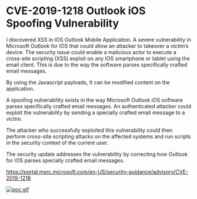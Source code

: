 # CVE-2019-1218 Outlook iOS Spoofing Vulnerability


I discovered XSS in IOS Outlook Mobile Application. A severe vulnerability in Microsoft Outlook for IOS that could allow an attacker to takeover a victim’s device. The security issue could enable a malicious actor to execute a cross-site scripting (XSS) exploit on any IOS smartphone or tablet using the email client. This is due to the way the software parses specifically crafted email messages.

By using the Javascript payloads, It can be modified content on the application.

A spoofing vulnerability exists in the way Microsoft Outlook iOS software parses specifically crafted email messages. An authenticated attacker could exploit the vulnerability by sending a specially crafted email message to a victim.

The attacker who successfully exploited this vulnerability could then perform cross-site scripting attacks on the affected systems and run scripts in the security context of the current user.

The security update addresses the vulnerability by correcting how Outlook for IOS parses specially crafted email messages.

https://portal.msrc.microsoft.com/en-US/security-guidance/advisory/CVE-2019-1218




[![poc.gif](https://s5.gifyu.com/images/poc.gif)](https://gifyu.com/image/vcEB)
